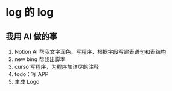 # log 的 log

## 我用 AI 做的事
1. Notion AI 帮我文字润色、写程序、根据字段写建表语句和表结构
2. new bing 帮我出脚本
3. curso 写程序，为程序加详尽的注释
4. todo：写 APP 
5. 生成 Logo 